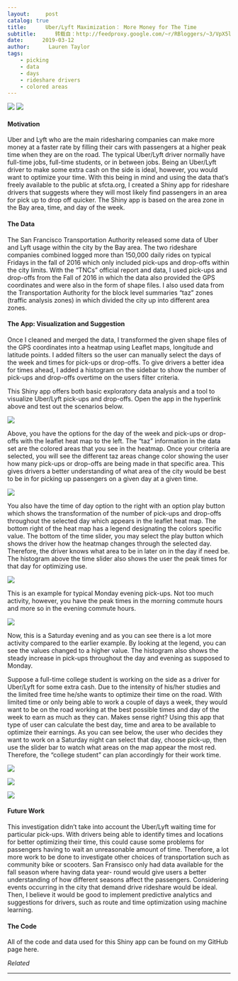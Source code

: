 ```yaml
---
layout:     post
catalog: true
title:      Uber/Lyft Maximization： More Money for The Time
subtitle:      转载自：http://feedproxy.google.com/~r/RBloggers/~3/VpX5lqMuEDA/
date:      2019-03-12
author:      Lauren Taylor
tags:
    - picking
    - data
    - days
    - rideshare drivers
    - colored areas
---
```






![](https://i1.wp.com/nycdatascience.com/blog/wp-content/uploads/2019/03/thought-catalog-643368-unsplash-1024x683.jpg?w=450&ssl=1)
![](https://i1.wp.com/nycdatascience.com/blog/wp-content/uploads/2019/03/thought-catalog-643368-unsplash-1024x683.jpg?w=450&ssl=1)


#### Motivation

Uber and Lyft who are the main ridesharing companies can make more money at a faster rate by filling their cars with passengers at a higher peak time when they are on the road. The typical Uber/Lyft driver normally have full-time jobs, full-time students, or in between jobs. Being an Uber/Lyft driver to make some extra cash on the side is ideal, however, you would want to optimize your time. With this being in mind and using the data that’s freely available to the public at sfcta.org, I created a Shiny app for rideshare drivers that suggests where they will most likely find passengers in an area for pick up to drop off quicker. The Shiny app is based on the area zone in the Bay area, time, and day of the week. 

#### The Data

The San Francisco Transportation Authority released some data of Uber and Lyft usage within the city by the Bay area. The two rideshare companies combined logged more than 150,000 daily rides on typical Fridays in the fall of 2016 which only included pick-ups and drop-offs within the city limits. With the “TNCs” official report and data, I used pick-ups and drop-offs from the Fall of 2016 in which the data also provided the GPS coordinates and were also in the form of shape files. I also used data from the Transportation Authority for the block level summaries “taz” zones (traffic analysis zones) in which divided the city up into different area zones. 

#### The App: Visualization and Suggestion 

Once I cleaned and merged the data, I transformed the given shape files of the GPS coordinates into a heatmap using Leaflet maps, longitude and latitude points. I added filters so the user can manually select the days of the week and times for pick-ups or drop-offs. To give drivers a better idea for times ahead, I added a histogram on the sidebar to show the number of pick-ups and drop-offs overtime on the users filter criteria. 

This Shiny app offers both basic exploratory data analysis and a tool to visualize Uber/Lyft pick-ups and drop-offs. Open the app in the hyperlink above and test out the scenarios below. 

![](https://i0.wp.com/nycdatascience.com/blog/wp-content/uploads/2019/03/Screen-Shot-2019-03-11-at-10.10.08-PM-1-1024x537.png?resize=456%2C239&ssl=1)


Above, you have the options for the day of the week and pick-ups or drop-offs with the leaflet heat map to the left. The “taz” information in the data set are the colored areas that you see in the heatmap. Once your criteria are selected, you will see the different taz areas change color showing the user how many pick-ups or drop-offs are being made in that specific area. This gives drivers a better understanding of what area of the city would be best to be in for picking up passengers on a given day at a given time. 

![](https://i1.wp.com/nycdatascience.com/blog/wp-content/uploads/2019/03/Screen-Shot-2019-03-11-at-10.20.40-PM-1024x591.png?resize=456%2C263&ssl=1)


You also have the time of day option to the right with an option play button which shows the transformation of the number of pick-ups and drop-offs throughout the selected day which appears in the leaflet heat map. The bottom right of the heat map has a legend designating the colors specific value. The bottom of the time slider, you may select the play button which shows the driver how the heatmap changes through the selected day. Therefore, the driver knows what area to be in later on in the day if need be. The histogram above the time slider also shows the user the peak times for that day for optimizing use. 

![](https://i2.wp.com/nycdatascience.com/blog/wp-content/uploads/2019/03/Screen-Shot-2019-03-12-at-8.47.32-AM-1024x835.png?resize=456%2C372&ssl=1)


This is an example for typical Monday evening pick-ups. Not too much activity, however, you have the peak times in the morning commute hours and more so in the evening commute hours. 

![](https://i0.wp.com/nycdatascience.com/blog/wp-content/uploads/2019/03/Screen-Shot-2019-03-12-at-8.52.09-AM-1024x838.png?resize=456%2C373&ssl=1)


Now, this is a Saturday evening and as you can see there is a lot more activity compared to the earlier example. By looking at the legend, you can see the values changed to a higher value. The histogram also shows the steady increase in pick-ups throughout the day and evening as supposed to Monday. 

Suppose a full-time college student is working on the side as a driver for Uber/Lyft for some extra cash. Due to the intensity of his/her studies and the limited free time he/she wants to optimize their time on the road. With limited time or only being able to work a couple of days a week, they would want to be on the road working at the best possible times and day of the week to earn as much as they can. Makes sense right? Using this app that type of user can calculate the best day, time and area to be available to optimize their earnings. As you can see below, the user who decides they want to work on a Saturday night can select that day, choose pick-up, then use the slider bar to watch what areas on the map appear the most red. Therefore, the “college student” can plan accordingly for their work time. 

![](https://i0.wp.com/nycdatascience.com/blog/wp-content/uploads/2019/03/Screen-Shot-2019-03-12-at-10.21.04-AM.png?w=456&ssl=1)


![](https://i1.wp.com/nycdatascience.com/blog/wp-content/uploads/2019/03/Screen-Shot-2019-03-12-at-10.23.05-AM-585x1024.png?resize=456%2C798&ssl=1)


![](https://i0.wp.com/nycdatascience.com/blog/wp-content/uploads/2019/03/Screen-Shot-2019-03-12-at-10.24.02-AM-1024x764.png?resize=456%2C340&ssl=1)


#### Future Work

This investigation didn’t take into account the Uber/Lyft waiting time for particular pick-ups. With drivers being able to identify times and locations for better optimizing their time, this could cause some problems for passengers having to wait an unreasonable amount of time. Therefore, a lot more work to be done to investigate other choices of transportation such as community bike or scooters. San Fransisco only had data available for the fall season where having data year- round would give users a better understanding of how different seasons affect the passengers. Considering events occurring in the city that demand drive rideshare would be ideal. Then, I believe it would be good to implement predictive analytics and suggestions for drivers, such as route and time optimization using machine learning. 

#### The Code 

All of the code and data used for this Shiny app can be found on my GitHub page here. 


*Related*








---
